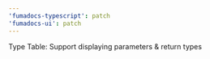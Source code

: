 ```yaml
---
'fumadocs-typescript': patch
'fumadocs-ui': patch
---
```


Type Table: Support displaying parameters & return types
